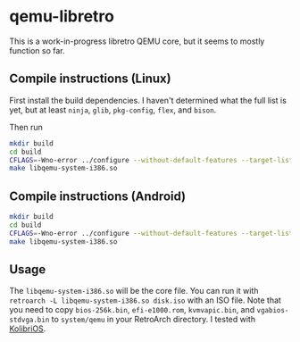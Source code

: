 # qemu-libretro

This is a work-in-progress libretro QEMU core,
but it seems to mostly function so far.

## Compile instructions (Linux)

First install the build dependencies.
I haven't determined what the full list is yet,
but at least `ninja`, `glib`, `pkg-config`, `flex`, and `bison`.

Then run

```sh
mkdir build
cd build
CFLAGS=-Wno-error ../configure --without-default-features --target-list=i386-softmmu --glib=internal --zlib=internal --disable-pie --enable-fdt=internal --enable-libretro --audio-drv-list=libretro --disable-sdl
make libqemu-system-i386.so
```

## Compile instructions (Android)

```sh
mkdir build
cd build
CFLAGS=-Wno-error ../configure --without-default-features --target-list=i386-softmmu --glib=internal --zlib=internal --disable-pie --enable-fdt=internal --enable-libretro --audio-drv-list=libretro --disable-sdl --cross-prefix=aarch64-linux-android- --cc=aarch64-linux-android30-clang --host-cc=gcc --cxx=aarch64-linux-android30-clang++
make libqemu-system-i386.so
```

## Usage

The `libqemu-system-i386.so` will be the core file.
You can run it with `retroarch -L libqemu-system-i386.so disk.iso` with an ISO file.
Note that you need to copy `bios-256k.bin`, `efi-e1000.rom`, `kvmvapic.bin`, and `vgabios-stdvga.bin` to `system/qemu` in your RetroArch directory.
I tested with [KolibriOS](https://builds.kolibrios.org/en_US/latest-iso.7z).
